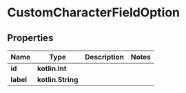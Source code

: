 
# CustomCharacterFieldOption

## Properties
Name | Type | Description | Notes
------------ | ------------- | ------------- | -------------
**id** | **kotlin.Int** |  | 
**label** | **kotlin.String** |  | 




